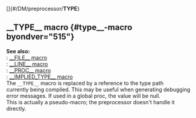 []{#/DM/preprocessor/__TYPE__}    
## \_\_TYPE\_\_ macro {#type__-macro byondver="515"}    
**See also:**    
:   [\_\_FILE\_\_ macro](/ref/DM/preprocessor/__FILE__.md)    
:   [\_\_LINE\_\_ macro](/ref/DM/preprocessor/__LINE__.md)    
:   [\_\_PROC\_\_ macro](/ref/DM/preprocessor/__PROC__.md)    
:   [\_\_IMPLIED_TYPE\_\_ macro](/ref/DM/preprocessor/__IMPLIED_TYPE__.md)    
The `__TYPE__` macro is replaced by a reference to the type path    
currently being compiled. This may be useful when generating debugging    
error messages. If used in a global proc, the value will be null.    
This is actually a pseudo-macro; the preprocessor doesn\'t handle it    
directly.  